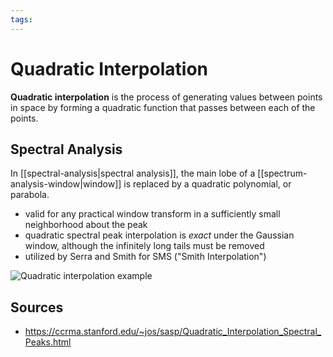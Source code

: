 ```yaml
---
tags:
---
```


# Quadratic Interpolation

**Quadratic interpolation** is the process of generating values between points in space by forming a quadratic function that passes between each of the points.

## Spectral Analysis

In [[spectral-analysis|spectral analysis]], the main lobe of a [[spectrum-analysis-window|window]] is replaced by a quadratic polynomial, or parabola.

- valid for any practical window transform in a sufficiently small neighborhood about the peak
- quadratic spectral peak interpolation is _exact_ under the Gaussian window, although the infinitely long tails must be removed
- utilized by Serra and Smith for SMS ("Smith Interpolation")

![Quadratic interpolation example](../attachments/quadratic-interpolation-example.png)

## Sources

- <https://ccrma.stanford.edu/~jos/sasp/Quadratic_Interpolation_Spectral_Peaks.html>
